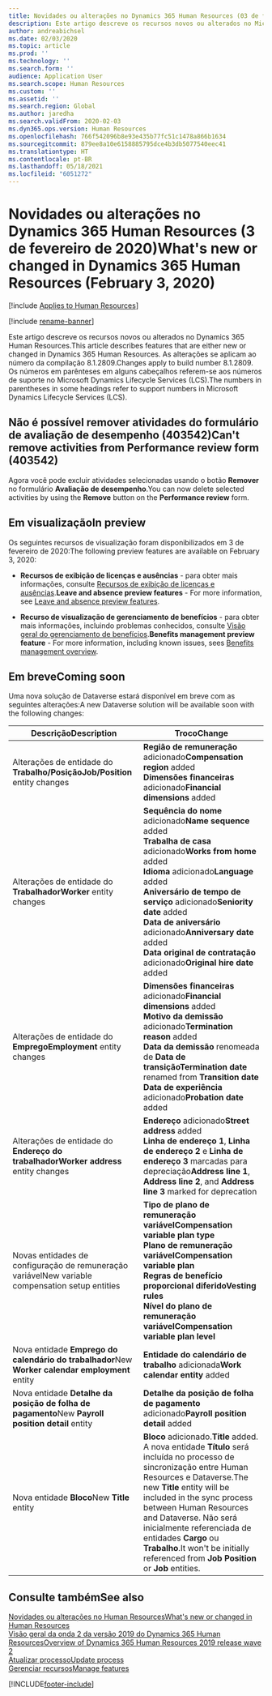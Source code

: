 ```yaml
---
title: Novidades ou alterações no Dynamics 365 Human Resources (03 de fevereiro de 2020)
description: Este artigo descreve os recursos novos ou alterados no Microsoft Dynamics 365 Human Resources para 3 de fevereiro de 2020.
author: andreabichsel
ms.date: 02/03/2020
ms.topic: article
ms.prod: ''
ms.technology: ''
ms.search.form: ''
audience: Application User
ms.search.scope: Human Resources
ms.custom: ''
ms.assetid: ''
ms.search.region: Global
ms.author: jaredha
ms.search.validFrom: 2020-02-03
ms.dyn365.ops.version: Human Resources
ms.openlocfilehash: 766f542096b8e93e435b77fc51c1478a866b1634
ms.sourcegitcommit: 879ee8a10e6158885795dce4b3db5077540eec41
ms.translationtype: HT
ms.contentlocale: pt-BR
ms.lasthandoff: 05/18/2021
ms.locfileid: "6051272"
---
```

# <a name="whats-new-or-changed-in-dynamics-365-human-resources-february-3-2020"></a><span data-ttu-id="36020-103">Novidades ou alterações no Dynamics 365 Human Resources (3 de fevereiro de 2020)</span><span class="sxs-lookup"><span data-stu-id="36020-103">What's new or changed in Dynamics 365 Human Resources (February 3, 2020)</span></span>

[!include [Applies to Human Resources](../includes/applies-to-hr.md)]

[!include [rename-banner](~/includes/cc-data-platform-banner.md)]

<span data-ttu-id="36020-104">Este artigo descreve os recursos novos ou alterados no Dynamics 365 Human Resources.</span><span class="sxs-lookup"><span data-stu-id="36020-104">This article describes features that are either new or changed in Dynamics 365 Human Resources.</span></span> <span data-ttu-id="36020-105">As alterações se aplicam ao número da compilação 8.1.2809.</span><span class="sxs-lookup"><span data-stu-id="36020-105">Changes apply to build number 8.1.2809.</span></span> <span data-ttu-id="36020-106">Os números em parênteses em alguns cabeçalhos referem-se aos números de suporte no Microsoft Dynamics Lifecycle Services (LCS).</span><span class="sxs-lookup"><span data-stu-id="36020-106">The numbers in parentheses in some headings refer to support numbers in Microsoft Dynamics Lifecycle Services (LCS).</span></span>

## <a name="cant-remove-activities-from-performance-review-form-403542"></a><span data-ttu-id="36020-107">Não é possível remover atividades do formulário de avaliação de desempenho (403542)</span><span class="sxs-lookup"><span data-stu-id="36020-107">Can't remove activities from Performance review form (403542)</span></span>

<span data-ttu-id="36020-108">Agora você pode excluir atividades selecionadas usando o botão **Remover** no formulário **Avaliação de desempenho**.</span><span class="sxs-lookup"><span data-stu-id="36020-108">You can now delete selected activities by using the **Remove** button on the **Performance review** form.</span></span>

## <a name="in-preview"></a><span data-ttu-id="36020-109">Em visualização</span><span class="sxs-lookup"><span data-stu-id="36020-109">In preview</span></span>

<span data-ttu-id="36020-110">Os seguintes recursos de visualização foram disponibilizados em 3 de fevereiro de 2020:</span><span class="sxs-lookup"><span data-stu-id="36020-110">The following preview features are available on February 3, 2020:</span></span>

- <span data-ttu-id="36020-111">**Recursos de exibição de licenças e ausências** - para obter mais informações, consulte [Recursos de exibição de licenças e ausências](hr-leave-and-absence-overview.md?leave-and-absence-preview-features).</span><span class="sxs-lookup"><span data-stu-id="36020-111">**Leave and absence preview features** - For more information, see [Leave and absence preview features](hr-leave-and-absence-overview.md?leave-and-absence-preview-features).</span></span>

- <span data-ttu-id="36020-112">**Recurso de visualização de gerenciamento de benefícios** - para obter mais informações, incluindo problemas conhecidos, consulte [Visão geral do gerenciamento de benefícios](hr-benefits-management-overview.md).</span><span class="sxs-lookup"><span data-stu-id="36020-112">**Benefits management preview feature** - For more information, including known issues, sees [Benefits management overview](hr-benefits-management-overview.md).</span></span>

## <a name="coming-soon"></a><span data-ttu-id="36020-113">Em breve</span><span class="sxs-lookup"><span data-stu-id="36020-113">Coming soon</span></span>

<span data-ttu-id="36020-114">Uma nova solução de Dataverse estará disponível em breve com as seguintes alterações:</span><span class="sxs-lookup"><span data-stu-id="36020-114">A new Dataverse solution will be available soon with the following changes:</span></span>

| <span data-ttu-id="36020-115">Descrição</span><span class="sxs-lookup"><span data-stu-id="36020-115">Description</span></span> | <span data-ttu-id="36020-116">Troco</span><span class="sxs-lookup"><span data-stu-id="36020-116">Change</span></span> |
| ----------------------------------------- | --- |
| <span data-ttu-id="36020-117">Alterações de entidade do **Trabalho/Posição**</span><span class="sxs-lookup"><span data-stu-id="36020-117">**Job/Position** entity changes</span></span> | <span data-ttu-id="36020-118">**Região de remuneração** adicionado</span><span class="sxs-lookup"><span data-stu-id="36020-118">**Compensation region** added</span></span></br><span data-ttu-id="36020-119">**Dimensões financeiras** adicionado</span><span class="sxs-lookup"><span data-stu-id="36020-119">**Financial dimensions** added</span></span> |
| <span data-ttu-id="36020-120">Alterações de entidade do **Trabalhador**</span><span class="sxs-lookup"><span data-stu-id="36020-120">**Worker** entity changes</span></span> | <span data-ttu-id="36020-121">**Sequência do nome** adicionado</span><span class="sxs-lookup"><span data-stu-id="36020-121">**Name sequence** added</span></span></br><span data-ttu-id="36020-122">**Trabalha de casa** adicionado</span><span class="sxs-lookup"><span data-stu-id="36020-122">**Works from home** added</span></span></br><span data-ttu-id="36020-123">**Idioma** adicionado</span><span class="sxs-lookup"><span data-stu-id="36020-123">**Language** added</span></span></br><span data-ttu-id="36020-124">**Aniversário de tempo de serviço** adicionado</span><span class="sxs-lookup"><span data-stu-id="36020-124">**Seniority date** added</span></span></br><span data-ttu-id="36020-125">**Data de aniversário** adicionado</span><span class="sxs-lookup"><span data-stu-id="36020-125">**Anniversary date** added</span></span></br><span data-ttu-id="36020-126">**Data original de contratação** adicionado</span><span class="sxs-lookup"><span data-stu-id="36020-126">**Original hire date** added</span></span> |
| <span data-ttu-id="36020-127">Alterações de entidade do **Emprego**</span><span class="sxs-lookup"><span data-stu-id="36020-127">**Employment** entity changes</span></span> | <span data-ttu-id="36020-128">**Dimensões financeiras** adicionado</span><span class="sxs-lookup"><span data-stu-id="36020-128">**Financial dimensions** added</span></span></br><span data-ttu-id="36020-129">**Motivo da demissão** adicionado</span><span class="sxs-lookup"><span data-stu-id="36020-129">**Termination reason** added</span></span></br><span data-ttu-id="36020-130">**Data da demissão** renomeada de **Data de transição**</span><span class="sxs-lookup"><span data-stu-id="36020-130">**Termination date** renamed from **Transition date**</span></span></br><span data-ttu-id="36020-131">**Data de experiência** adicionado</span><span class="sxs-lookup"><span data-stu-id="36020-131">**Probation date** added</span></span> |
| <span data-ttu-id="36020-132">Alterações de entidade do **Endereço do trabalhador**</span><span class="sxs-lookup"><span data-stu-id="36020-132">**Worker address** entity changes</span></span> | <span data-ttu-id="36020-133">**Endereço** adicionado</span><span class="sxs-lookup"><span data-stu-id="36020-133">**Street address** added</span></span></br><span data-ttu-id="36020-134">**Linha de endereço 1**, **Linha de endereço 2** e **Linha de endereço 3** marcadas para depreciação</span><span class="sxs-lookup"><span data-stu-id="36020-134">**Address line 1**, **Address line 2**, and **Address line 3** marked for deprecation</span></span> |
| <span data-ttu-id="36020-135">Novas entidades de configuração de remuneração variável</span><span class="sxs-lookup"><span data-stu-id="36020-135">New variable compensation setup entities</span></span> | <span data-ttu-id="36020-136">**Tipo de plano de remuneração variável**</span><span class="sxs-lookup"><span data-stu-id="36020-136">**Compensation variable plan type**</span></span></br><span data-ttu-id="36020-137">**Plano de remuneração variável**</span><span class="sxs-lookup"><span data-stu-id="36020-137">**Compensation variable plan**</span></span></br><span data-ttu-id="36020-138">**Regras de benefício proporcional diferido**</span><span class="sxs-lookup"><span data-stu-id="36020-138">**Vesting rules**</span></span></br><span data-ttu-id="36020-139">**Nível do plano de remuneração variável**</span><span class="sxs-lookup"><span data-stu-id="36020-139">**Compensation variable plan level**</span></span> |
| <span data-ttu-id="36020-140">Nova entidade **Emprego do calendário do trabalhador**</span><span class="sxs-lookup"><span data-stu-id="36020-140">New **Worker calendar employment** entity</span></span> | <span data-ttu-id="36020-141">**Entidade do calendário de trabalho** adicionada</span><span class="sxs-lookup"><span data-stu-id="36020-141">**Work calendar entity** added</span></span> |
| <span data-ttu-id="36020-142">Nova entidade **Detalhe da posição de folha de pagamento**</span><span class="sxs-lookup"><span data-stu-id="36020-142">New **Payroll position detail** entity</span></span> | <span data-ttu-id="36020-143">**Detalhe da posição de folha de pagamento** adicionado</span><span class="sxs-lookup"><span data-stu-id="36020-143">**Payroll position detail** added</span></span> |
| <span data-ttu-id="36020-144">Nova entidade **Bloco**</span><span class="sxs-lookup"><span data-stu-id="36020-144">New **Title** entity</span></span> | <span data-ttu-id="36020-145">**Bloco** adicionado.</span><span class="sxs-lookup"><span data-stu-id="36020-145">**Title** added.</span></span> <span data-ttu-id="36020-146">A nova entidade **Título** será incluída no processo de sincronização entre Human Resources e Dataverse.</span><span class="sxs-lookup"><span data-stu-id="36020-146">The new **Title** entity will be included in the sync process between Human Resources and Dataverse.</span></span> <span data-ttu-id="36020-147">Não será inicialmente referenciada de entidades **Cargo** ou **Trabalho**.</span><span class="sxs-lookup"><span data-stu-id="36020-147">It won't be initially referenced from **Job Position** or **Job** entities.</span></span> |

## <a name="see-also"></a><span data-ttu-id="36020-148">Consulte também</span><span class="sxs-lookup"><span data-stu-id="36020-148">See also</span></span>

[<span data-ttu-id="36020-149">Novidades ou alterações no Human Resources</span><span class="sxs-lookup"><span data-stu-id="36020-149">What's new or changed in Human Resources</span></span>](hr-admin-whats-new.md)</br>
[<span data-ttu-id="36020-150">Visão geral da onda 2 da versão 2019 do Dynamics 365 Human Resources</span><span class="sxs-lookup"><span data-stu-id="36020-150">Overview of Dynamics 365 Human Resources 2019 release wave 2</span></span>](/dynamics365-release-plan/2019wave2/dynamics365-human-resources/)</br>
[<span data-ttu-id="36020-151">Atualizar processo</span><span class="sxs-lookup"><span data-stu-id="36020-151">Update process</span></span>](hr-admin-setup-update-process.md)</br>
[<span data-ttu-id="36020-152">Gerenciar recursos</span><span class="sxs-lookup"><span data-stu-id="36020-152">Manage features</span></span>](hr-admin-manage-features.md)



[!INCLUDE[footer-include](../includes/footer-banner.md)]